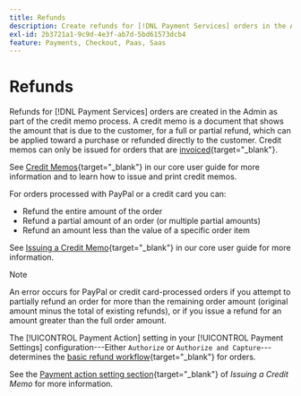 ```yaml
---
title: Refunds
description: Create refunds for [!DNL Payment Services] orders in the Admin as part of the credit memo process.
exl-id: 2b3721a1-9c9d-4e3f-ab7d-5bd61573dcb4
feature: Payments, Checkout, Paas, Saas
---
```

# Refunds

Refunds for [!DNL Payment Services] orders are created in the Admin as part of the credit memo process. A credit memo is a document that shows the amount that is due to the customer, for a full or partial refund, which can be applied toward a purchase or refunded directly to the customer. Credit memos can only be issued for orders that are [invoiced](https://experienceleague.adobe.com/en/docs/commerce-admin/stores-sales/order-management/invoices#create-an-invoice){target="_blank"}.

See [Credit Memos](https://experienceleague.adobe.com/en/docs/commerce-admin/stores-sales/order-management/credit-memos/credit-memos){target="_blank"} in our core user guide for more information and to learn how to issue and print credit memos.

For orders processed with PayPal or a credit card you can:

* Refund the entire amount of the order
* Refund a partial amount of an order (or multiple partial amounts)
* Refund an amount less than the value of a specific order item

See [Issuing a Credit Memo](https://experienceleague.adobe.com/en/docs/commerce-admin/stores-sales/order-management/credit-memos/credit-memo-create){target="_blank"} in our core user guide for more information.

>[!NOTE]
>
>An error occurs for PayPal or credit card-processed orders if you attempt to partially refund an order for more than the remaining order amount (original amount minus the total of existing refunds), or if you issue a refund for an amount greater than the full order amount.

The [!UICONTROL Payment Action] setting in your [!UICONTROL Payment Settings] configuration---Either `Authorize` or `Authorize and Capture`---determines the [basic refund workflow](https://experienceleague.adobe.com/en/docs/commerce-admin/stores-sales/order-management/credit-memos/credit-memos#refund-workflow){target="_blank"} for orders.

See the [Payment action setting section](https://experienceleague.adobe.com/en/docs/commerce-admin/stores-sales/order-management/credit-memos/credit-memo-create#payment-action-setting){target="_blank"} of _Issuing a Credit Memo_ for more information.
